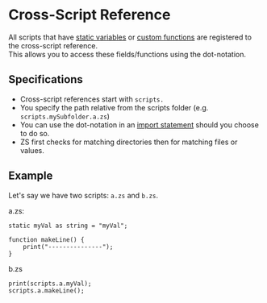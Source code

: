 # Cross-Script Reference

All scripts that have [static variables](/AdvancedFunctions/Global_Static_Variables/) or [custom functions](/AdvancedFunctions/Custom_Functions/) are registered to the cross-script reference.  
This allows you to access these fields/functions using the dot-notation.

## Specifications

- Cross-script references start with `scripts.`
- You specify the path relative from the scripts folder (e.g. `scripts.mySubfolder.a.zs`)
- You can use the dot-notation in an [import statement](/AdvancedFunctions/Import/) should you choose to do so.
- ZS first checks for matching directories then for matching files or values.



## Example
Let's say we have two scripts: `a.zs` and `b.zs`.

a.zs:
```zenscript
static myVal as string = "myVal";

function makeLine() {
	print("---------------");
}
```

b.zs
```zenscript
print(scripts.a.myVal);
scripts.a.makeLine();
```